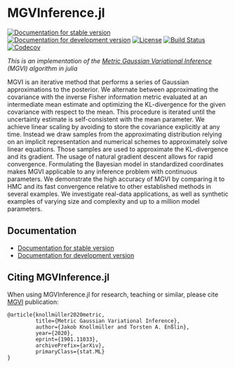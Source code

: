 # MGVInference.jl

[![Documentation for stable version](https://img.shields.io/badge/docs-stable-blue.svg)](https://bat.github.io/MGVInference.jl/stable)
[![Documentation for development version](https://img.shields.io/badge/docs-dev-blue.svg)](https://bat.github.io/MGVInference.jl/dev)
[![License](http://img.shields.io/badge/license-MIT-brightgreen.svg?style=flat)](LICENSE.md)
[![Build Status](https://github.com/bat/MGVInference.jl/workflows/CI/badge.svg?branch=master)](https://github.com/bat/MGVInference.jl/actions?query=workflow%3ACI)
[![Codecov](https://codecov.io/gh/bat/MGVInference.jl/branch/master/graph/badge.svg)](https://codecov.io/gh/bat/MGVInference.jl)

*This is an implementation of the [Metric Gaussian Variational Inference](https://arxiv.org/abs/1901.11033) (MGVI) algorithm in julia*


MGVI is an iterative method that performs a series of Gaussian approximations to the posterior. We alternate between approximating the covariance with the inverse Fisher information metric evaluated at an intermediate mean estimate and optimizing the KL-divergence for the given covariance with respect to the mean. This procedure is iterated until the uncertainty estimate is self-consistent with the mean parameter. We achieve linear scaling by avoiding to store the covariance explicitly at any time. Instead we draw samples from the approximating distribution relying on an implicit representation and numerical schemes to approximately solve linear equations. Those samples are used to approximate the KL-divergence and its gradient. The usage of natural gradient descent allows for rapid convergence. Formulating the Bayesian model in standardized coordinates makes MGVI applicable to any inference problem with continuous parameters. We demonstrate the high accuracy of MGVI by comparing it to HMC and its fast convergence relative to other established methods in several examples. We investigate real-data applications, as well as synthetic examples of varying size and complexity and up to a million model parameters. 

## Documentation
* [Documentation for stable version](https://bat.github.io/MGVInference.jl/stable)
* [Documentation for development version](https://bat.github.io/MGVInference.jl/dev)

## Citing MGVInference.jl

When using MGVInference.jl for research, teaching or similar, please cite [MGVI](https://arxiv.org/abs/1901.11033) publication:

```
@article{knollmüller2020metric,
         title={Metric Gaussian Variational Inference},
         author={Jakob Knollmüller and Torsten A. Enßlin},
         year={2020},
         eprint={1901.11033},
         archivePrefix={arXiv},
         primaryClass={stat.ML}
}
```
